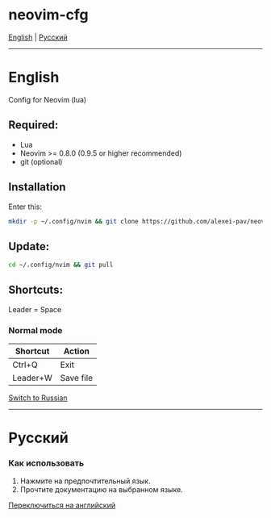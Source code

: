 # neovim-cfg

[English](#english) | [Русский](#русский)

---

# <a id="english"></a>English

Config for Neovim (lua)

## Required:
  - Lua
  - Neovim >= 0.8.0 (0.9.5 or higher recommended)
  - git (optional)

## Installation
Enter this:
```sh
mkdir -p ~/.config/nvim && git clone https://github.com/alexei-pav/neovim-cfg.git ~/.config/nvim
```
## Update:
```sh
cd ~/.config/nvim && git pull
```

## Shortcuts:
Leader = Space

### Normal mode
| Shortcut | Action |
| -------- | ------- |
| Ctrl+Q  | Exit    |
| Leader+W | Save file |

[Switch to Russian](#русский)

---

# <a id="русский"></a>Русский

### Как использовать
1. Нажмите на предпочтительный язык.
2. Прочтите документацию на выбранном языке.

[Переключиться на английский](#english)
